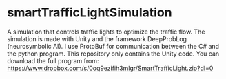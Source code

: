 # smartTrafficLightSimulation

A simulation that controls traffic lights to optimize the traffic flow. 
The simulation is made with Unity and the framework DeepProbLog (neurosymbolic AI). I use ProtoBuf for communication between the C# and the python program. 
This repository only contains the Unity code. You can download the full program from: https://www.dropbox.com/s/0oq9ezifih3mlgr/SmartTrafficLight.zip?dl=0
